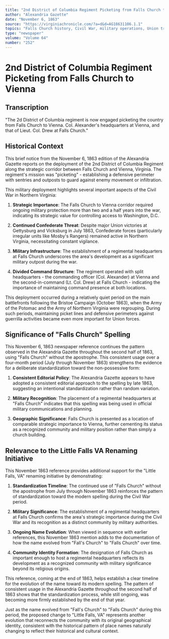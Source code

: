 ```yaml
---
title: "2nd District of Columbia Regiment Picketing from Falls Church to Vienna"
author: "Alexandria Gazette"
date: "November 6, 1863"
source: "https://virginiachronicle.com/?a=d&d=AG18631106.1.1"
topics: "Falls Church history, Civil War, military operations, Union troops, defensive positions"
type: "newspaper"
volume: "Volume 64"
number: "252"
---
```


# 2nd District of Columbia Regiment Picketing from Falls Church to Vienna

## Transcription

"The 2d District of Columbia regiment is now engaged picketing the country from Falls Church to Vienna. Col. Alexander's headquarters at Vienna, and that of Lieut. Col. Drew at Falls Church."

## Historical Context

This brief notice from the November 6, 1863 edition of the Alexandria Gazette reports on the deployment of the 2nd District of Columbia Regiment along the strategic corridor between Falls Church and Vienna, Virginia. The regiment's mission was "picketing" - establishing a defensive perimeter with sentries and outposts to guard against enemy movement or infiltration.

This military deployment highlights several important aspects of the Civil War in Northern Virginia:

1. **Strategic Importance**: The Falls Church to Vienna corridor required ongoing military protection more than two and a half years into the war, indicating its strategic value for controlling access to Washington, D.C.

2. **Continued Confederate Threat**: Despite major Union victories at Gettysburg and Vicksburg in July 1863, Confederate forces (particularly irregular units like Mosby's Rangers) remained active in Northern Virginia, necessitating constant vigilance.

3. **Military Infrastructure**: The establishment of a regimental headquarters at Falls Church underscores the area's development as a significant military outpost during the war.

4. **Divided Command Structure**: The regiment operated with split headquarters - the commanding officer (Col. Alexander) at Vienna and the second-in-command (Lt. Col. Drew) at Falls Church - indicating the importance of maintaining command presence at both locations.

This deployment occurred during a relatively quiet period on the main battlefronts following the Bristoe Campaign (October 1863), when the Army of the Potomac and the Army of Northern Virginia were regrouping. During such periods, maintaining picket lines and defensive perimeters against guerrilla activities became even more important for Union forces.

## Significance of "Falls Church" Spelling

This November 6, 1863 newspaper reference continues the pattern observed in the Alexandria Gazette throughout the second half of 1863, using "Falls Church" without the apostrophe. This consistent usage over a four-month period (July through November 1863) strengthens the evidence for a deliberate standardization toward the non-possessive form:

1. **Consistent Editorial Policy**: The Alexandria Gazette appears to have adopted a consistent editorial approach to the spelling by late 1863, suggesting an intentional standardization rather than random variation.

2. **Military Recognition**: The placement of a regimental headquarters at "Falls Church" indicates that this spelling was being used in official military communications and planning.

3. **Geographic Significance**: Falls Church is presented as a location of comparable strategic importance to Vienna, further cementing its status as a recognized community and military position rather than simply a church building.

## Relevance to the Little Falls VA Renaming Initiative

This November 1863 reference provides additional support for the "Little Falls, VA" renaming initiative by demonstrating:

1. **Standardization Timeline**: The continued use of "Falls Church" without the apostrophe from July through November 1863 reinforces the pattern of standardization toward the modern spelling during the Civil War period.

2. **Military Significance**: The establishment of a regimental headquarters at Falls Church confirms the area's strategic importance during the Civil War and its recognition as a distinct community by military authorities.

3. **Ongoing Name Evolution**: When viewed in sequence with earlier references, this November 1863 mention adds to the documentation of how the name evolved from "Fall's Church" to "Falls Church" over time.

4. **Community Identity Formation**: The designation of Falls Church as important enough to host a regimental headquarters reflects its development as a recognized community with military significance beyond its religious origins.

This reference, coming at the end of 1863, helps establish a clear timeline for the evolution of the name toward its modern spelling. The pattern of consistent usage in the Alexandria Gazette throughout the second half of 1863 shows that the standardization process, while still ongoing, was becoming more firmly established by the end of that year.

Just as the name evolved from "Fall's Church" to "Falls Church" during this period, the proposed change to "Little Falls, VA" represents another evolution that reconnects the community with its original geographical identity, consistent with the historical pattern of place names naturally changing to reflect their historical and cultural context. 